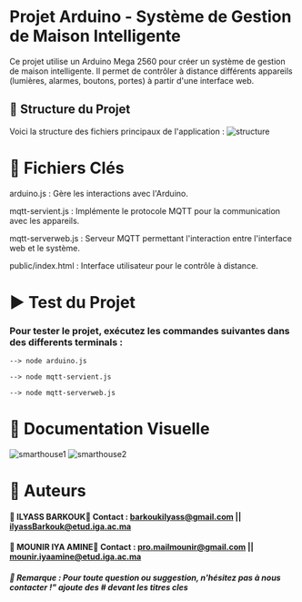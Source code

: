 # Projet Arduino - Système de Gestion de Maison Intelligente

Ce projet utilise un Arduino Mega 2560 pour créer un système de gestion de maison intelligente. Il permet de contrôler à distance différents appareils (lumières, alarmes, boutons, portes) à partir d'une interface web.

## 📁 Structure du Projet

Voici la structure des fichiers principaux de l'application :
![structure](https://github.com/user-attachments/assets/e49b4a20-1d24-4d84-a9c2-a403822084aa)


# 📌 Fichiers Clés

arduino.js : Gère les interactions avec l'Arduino.

mqtt-servient.js : Implémente le protocole MQTT pour la communication avec les appareils.

mqtt-serverweb.js : Serveur MQTT permettant l'interaction entre l'interface web et le système.

public/index.html : Interface utilisateur pour le contrôle à distance.
# ▶️ Test du Projet
### Pour tester le projet, exécutez les commandes suivantes dans des differents terminals :
  
    --> node arduino.js 
  
    --> node mqtt-servient.js
  
    --> node mqtt-serverweb.js 
  

# 📸 Documentation Visuelle
![smarthouse1](https://github.com/user-attachments/assets/65f8c058-3dbe-49dc-a5a6-81828feab9c9)
![smarthouse2](https://github.com/user-attachments/assets/767cbfe7-5a50-496b-95d6-945273b10218)


# 📌 Auteurs

#### 👤 ILYASS BARKOUK📧 Contact : barkoukilyass@gmail.com || ilyassBarkouk@etud.iga.ac.ma

#### 👤 MOUNIR IYA AMINE📧 Contact : pro.mailmounir@gmail.com || mounir.iyaamine@etud.iga.ac.ma

##### 📢 Remarque : Pour toute question ou suggestion, n'hésitez pas à nous contacter !" ajoute des # devant les titres cles
